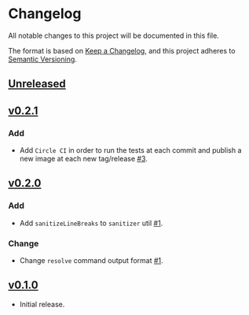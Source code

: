 # Changelog
All notable changes to this project will be documented in this file.

The format is based on [Keep a Changelog](https://keepachangelog.com/en/1.0.0/),
and this project adheres to [Semantic Versioning](https://semver.org/spec/v2.0.0.html).

## [Unreleased](https://github.com/eidoo/hybrid-exchange-sdk/compare/v0.2.1...HEAD)

## [v0.2.1](https://github.com/eidoo/hybrid-exchange-sdk/compare/v0.2.0...v0.2.1)

### Add

- Add `Circle CI` in order to run the tests at each commit and publish a new image at each new tag/release [#3](https://github.com/andreafspeziale/maze-retro-route-puzzle/issues/3).

## [v0.2.0](https://github.com/eidoo/hybrid-exchange-sdk/compare/v0.1.0...v0.2.0)

### Add

- Add `sanitizeLineBreaks` to `sanitizer` util [#1](https://github.com/andreafspeziale/maze-retro-route-puzzle/issues/1).

### Change

- Change `resolve` command output format [#1](https://github.com/andreafspeziale/maze-retro-route-puzzle/issues/1).

## [v0.1.0](https://github.com/eidoo/hybrid-exchange-sdk/compare/fe254ad...v0.1.0)

- Initial release.